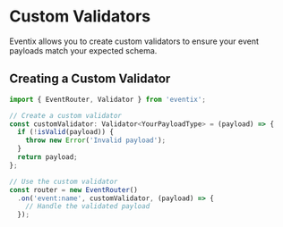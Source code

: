 # Custom Validators

Eventix allows you to create custom validators to ensure your event payloads match your expected schema.

## Creating a Custom Validator

```typescript
import { EventRouter, Validator } from 'eventix';

// Create a custom validator
const customValidator: Validator<YourPayloadType> = (payload) => {
  if (!isValid(payload)) {
    throw new Error('Invalid payload');
  }
  return payload;
};

// Use the custom validator
const router = new EventRouter()
  .on('event:name', customValidator, (payload) => {
    // Handle the validated payload
  });
```
